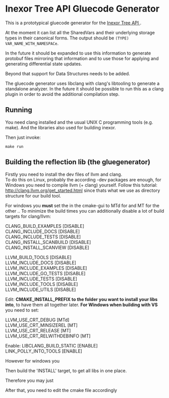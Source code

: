 # Inexor Tree API Gluecode Generator

This is a prototypical gluecode generator for the [ Inexor Tree API ]( https://github.com/inexor-game/code/wiki/Inexor-Tree-API ).

At the moment it can list all the SharedVars and their underlying storage types in their canonical forms.
The output should be `(TYPE) VAR_NAME_WITH_NAMESPACe`.

In the future it should be expanded to use this information
to generate protobuf files mirroring that information and to
use those for applying and generating differential state
updates.

Beyond that support for Data Structures needs to be added.

The gluecode generator uses libclang with clang's libtooling to generate a standalone analyzer.
In the future it should be possible to run this as a clang
plugin in order to avoid the additional compilation step.

## Running

You need clang installed and the usual UNIX C programming
tools (e.g. make). And the libraries also used for building
inexor.

Then just invoke:

`make run`


## Building the reflection lib (the gluegenerator)

Firstly you need to install the dev files of llvm and clang.  
To do this on Linux, probably the according -dev packages are enough,
for Windows you need to compile llvm (+ clang) yourself.
Follow this tutorial: http://clang.llvm.org/get_started.html since thats what we use as directory structure
for our build tool.  

For windows you **must** set the in the cmake-gui to MTd for and MT for the other ..
To minimize the build times you can additionally disable a lot of build targets for clang/llvm:


CLANG_BUILD_EXAMPLES [DISABLE]  
CLANG_INCLUDE_DOCS   [DISABLE]  
CLANG_INCLUDE_TESTS  [DISABLE]  
CLANG_INSTALL_SCANBUILD [DISABLE]  
CLANG_INSTALL_SCANVIEW  [DISABLE]  

LLVM_BUILD_TOOLS      [DISABLE]  
LLVM_INCLUDE_DOCS     [DISABLE]  
LLVM_INCLUDE_EXAMPLES [DISABLE]  
LLVM_INCLUDE_GO_TESTS [DISABLE]  
LLVM_INCLUDE_TESTS    [DISABLE]  
LLVM_INCLUDE_TOOLS    [DISABLE]  
LLVM_INCLUDE_UTILS    [DISABLE]  

Edit:
**CMAKE_INSTALL_PREFIX to the folder you want to install your libs into**, to have them all together later.
**For Windows when building with VS** you need to set:

LLVM_USE_CRT_DEBUG          [MTd]  
LLVM_USE_CRT_MINSIZEREL     [MT]  
LLVM_USE_CRT_RELEASE        [MT]  
LLVM_USE_CRT_RELWITHDEBINFO [MT]  

Enable:
LIBCLANG_BUILD_STATIC [ENABLE]  
LINK_POLLY_INTO_TOOLS [ENABLE]  


However for windows you

Then build the 'INSTALL' target, to get all libs in one place.

Therefore you may just 


After that, you need to edit the cmake file accordingly

